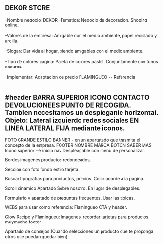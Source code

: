 <h2>DEKOR STORE</h2>
	-Nombre negocio: DEKOR
	-Tematica: Negocio de decoracion. Shoping online. <br><br>
	-Valores de la empresa: Amigable con el medio ambiente, papel reciclado y arcilla.<br><br>
	-Slogan: Dar vida al hogar, siendo amigables con el medio ambiente.<br><br>
	-Tipo de colores pagina: Paleta de colores pastel. Conjuntamente con tonos oscuros.<br><br>
	-Implementar: Adaptacion de precio FLAMINGUEO -- Referencia<br><br>

#header
BARRA SUPERIOR ICONO CONTACTO DEVOLUCIONEES PUNTO DE RECOGIDA.
		Tambien necesitamos un despleganle horizontal.
Objeto:
Lateral izquierdo redes sociales EN LINEA LATERAL FIJA mediante iconos.
-------------------------------------------------------------------------------------
FOTO GRANDE ESTILO BANNER - en un apartatado que trasmita el concepto de la empresa.
FOOTER NOMBRE MARCA BOTON SABER MAS
Icono superior --> inicio nav
Despleagable con menu de personalizar.



Bordes imagenes productos redondeados.

Seccion con foto fondo estilo tarjeta.

Buscar tipografias para productos, precios. Color acorde a la pagina.

Scroll dinamico Apartado Sobre nosotro. En lugar de desplegables.

Formulario y apartado de preguntas frecuentes. Usar las tipicas. 


WEBS para usar como referencia:
Flamingueo CTA y header.

Glow Recipe y Flamingueu: Imagenes, recordar tarjetas para productos.
muymucho footer.

Apartado de consejos.(Cuando selecciones un producto que te proponga otros
que puedan quedar bien).
